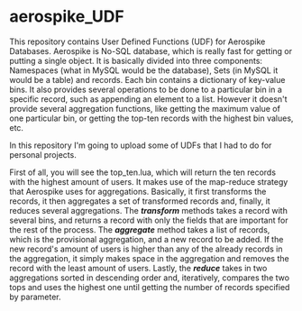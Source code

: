 # aerospike_UDF
This repository contains User Defined Functions (UDF) for Aerospike Databases. Aerospike is No-SQL database, which is really fast for getting or putting a single object.
It is basically divided into three components: Namespaces (what in MySQL would be the database), Sets (in MySQL it would be a table) and records. Each bin contains a dictionary of key-value bins. It also provides several operations to be done to a particular bin in a specific record, such as appending an element to a list.
However it doesn't provide several aggregation functions, like getting the maximum value of one particular bin, or getting the top-ten records with the highest bin values, etc.

In this repository I'm going to upload some of UDFs that I had to do for personal projects.

First of all, you will see the top_ten.lua, which will return the ten records with the highest amount of users. It makes use of the map-reduce strategy that Aerospike uses for aggregations. Basically, it first transforms the records, it then aggregates a set of transformed records and, finally, it reduces several aggregations. The ***transform*** methods takes a record with several bins, and returns a record with only the fields that are important for the rest of the process. The ***aggregate*** method takes a list of records, which is the provisional aggregation, and a new record to be added. If the new record's amount of users is higher than any of the already records in the aggregation, it simply makes space in the aggregation and removes the record with the least amount of users. Lastly, the ***reduce*** takes in two aggregations sorted in descending order and, iteratively, compares the two tops and uses the highest one until getting the number of records specified by parameter. 
